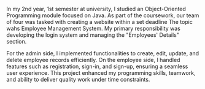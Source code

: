 In my 2nd year, 1st semester at university, I studied an Object-Oriented Programming module focused on Java. As part of the coursework, our team of four was tasked with creating a website within a set deadline The topic wahs Employee Management System. My primary responsibility was developing the login system and managing the "Employees' Details" section.  

For the admin side, I implemented functionalities to create, edit, update, and delete employee records efficiently. On the employee side, I handled features such as registration, sign-in, and sign-up, ensuring a seamless user experience. This project enhanced my programming skills, teamwork, and ability to deliver quality work under time constraints.
